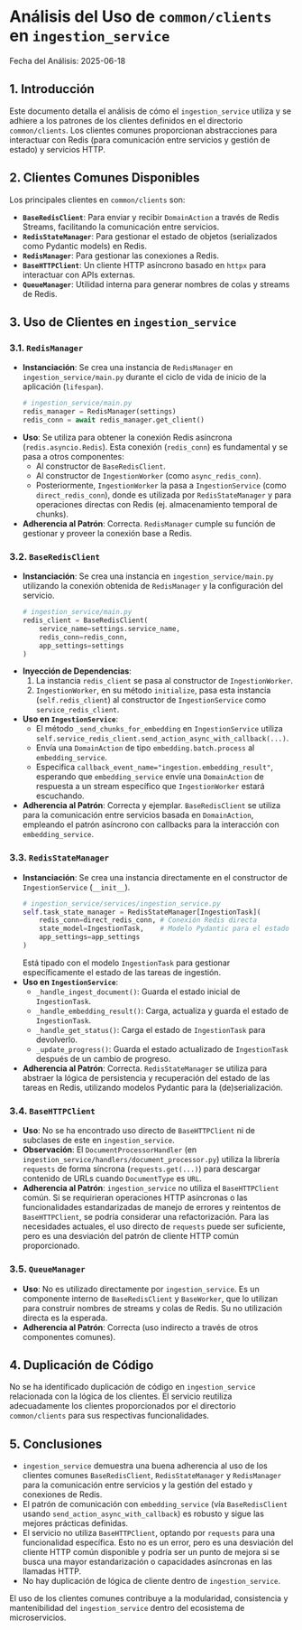 # Análisis del Uso de `common/clients` en `ingestion_service`

Fecha del Análisis: 2025-06-18

## 1. Introducción

Este documento detalla el análisis de cómo el `ingestion_service` utiliza y se adhiere a los patrones de los clientes definidos en el directorio `common/clients`.
Los clientes comunes proporcionan abstracciones para interactuar con Redis (para comunicación entre servicios y gestión de estado) y servicios HTTP.

## 2. Clientes Comunes Disponibles

Los principales clientes en `common/clients` son:

- **`BaseRedisClient`**: Para enviar y recibir `DomainAction` a través de Redis Streams, facilitando la comunicación entre servicios.
- **`RedisStateManager`**: Para gestionar el estado de objetos (serializados como Pydantic models) en Redis.
- **`RedisManager`**: Para gestionar las conexiones a Redis.
- **`BaseHTTPClient`**: Un cliente HTTP asíncrono basado en `httpx` para interactuar con APIs externas.
- **`QueueManager`**: Utilidad interna para generar nombres de colas y streams de Redis.

## 3. Uso de Clientes en `ingestion_service`

### 3.1. `RedisManager`

- **Instanciación**: Se crea una instancia de `RedisManager` en `ingestion_service/main.py` durante el ciclo de vida de inicio de la aplicación (`lifespan`).
  ```python
  # ingestion_service/main.py
  redis_manager = RedisManager(settings)
  redis_conn = await redis_manager.get_client()
  ```
- **Uso**: Se utiliza para obtener la conexión Redis asíncrona (`redis.asyncio.Redis`). Esta conexión (`redis_conn`) es fundamental y se pasa a otros componentes:
    - Al constructor de `BaseRedisClient`.
    - Al constructor de `IngestionWorker` (como `async_redis_conn`).
    - Posteriormente, `IngestionWorker` la pasa a `IngestionService` (como `direct_redis_conn`), donde es utilizada por `RedisStateManager` y para operaciones directas con Redis (ej. almacenamiento temporal de chunks).
- **Adherencia al Patrón**: Correcta. `RedisManager` cumple su función de gestionar y proveer la conexión base a Redis.

### 3.2. `BaseRedisClient`

- **Instanciación**: Se crea una instancia en `ingestion_service/main.py` utilizando la conexión obtenida de `RedisManager` y la configuración del servicio.
  ```python
  # ingestion_service/main.py
  redis_client = BaseRedisClient(
      service_name=settings.service_name,
      redis_conn=redis_conn,
      app_settings=settings
  )
  ```
- **Inyección de Dependencias**:
    1. La instancia `redis_client` se pasa al constructor de `IngestionWorker`.
    2. `IngestionWorker`, en su método `initialize`, pasa esta instancia (`self.redis_client`) al constructor de `IngestionService` como `service_redis_client`.
- **Uso en `IngestionService`**:
    - El método `_send_chunks_for_embedding` en `IngestionService` utiliza `self.service_redis_client.send_action_async_with_callback(...)`.
    - Envía una `DomainAction` de tipo `embedding.batch.process` al `embedding_service`.
    - Especifica `callback_event_name="ingestion.embedding_result"`, esperando que `embedding_service` envíe una `DomainAction` de respuesta a un stream específico que `IngestionWorker` estará escuchando.
- **Adherencia al Patrón**: Correcta y ejemplar. `BaseRedisClient` se utiliza para la comunicación entre servicios basada en `DomainAction`, empleando el patrón asíncrono con callbacks para la interacción con `embedding_service`.

### 3.3. `RedisStateManager`

- **Instanciación**: Se crea una instancia directamente en el constructor de `IngestionService` (`__init__`).
  ```python
  # ingestion_service/services/ingestion_service.py
  self.task_state_manager = RedisStateManager[IngestionTask](
      redis_conn=direct_redis_conn, # Conexión Redis directa
      state_model=IngestionTask,    # Modelo Pydantic para el estado
      app_settings=app_settings
  )
  ```
  Está tipado con el modelo `IngestionTask` para gestionar específicamente el estado de las tareas de ingestión.
- **Uso en `IngestionService`**:
    - `_handle_ingest_document()`: Guarda el estado inicial de `IngestionTask`.
    - `_handle_embedding_result()`: Carga, actualiza y guarda el estado de `IngestionTask`.
    - `_handle_get_status()`: Carga el estado de `IngestionTask` para devolverlo.
    - `_update_progress()`: Guarda el estado actualizado de `IngestionTask` después de un cambio de progreso.
- **Adherencia al Patrón**: Correcta. `RedisStateManager` se utiliza para abstraer la lógica de persistencia y recuperación del estado de las tareas en Redis, utilizando modelos Pydantic para la (de)serialización.

### 3.4. `BaseHTTPClient`

- **Uso**: No se ha encontrado uso directo de `BaseHTTPClient` ni de subclases de este en `ingestion_service`.
- **Observación**: El `DocumentProcessorHandler` (en `ingestion_service/handlers/document_processor.py`) utiliza la librería `requests` de forma síncrona (`requests.get(...)`) para descargar contenido de URLs cuando `DocumentType` es `URL`.
- **Adherencia al Patrón**: `ingestion_service` no utiliza el `BaseHTTPClient` común. Si se requirieran operaciones HTTP asíncronas o las funcionalidades estandarizadas de manejo de errores y reintentos de `BaseHTTPClient`, se podría considerar una refactorización. Para las necesidades actuales, el uso directo de `requests` puede ser suficiente, pero es una desviación del patrón de cliente HTTP común proporcionado.

### 3.5. `QueueManager`

- **Uso**: No es utilizado directamente por `ingestion_service`. Es un componente interno de `BaseRedisClient` y `BaseWorker`, que lo utilizan para construir nombres de streams y colas de Redis. Su no utilización directa es la esperada.
- **Adherencia al Patrón**: Correcta (uso indirecto a través de otros componentes comunes).

## 4. Duplicación de Código

No se ha identificado duplicación de código en `ingestion_service` relacionada con la lógica de los clientes. El servicio reutiliza adecuadamente los clientes proporcionados por el directorio `common/clients` para sus respectivas funcionalidades.

## 5. Conclusiones

- `ingestion_service` demuestra una buena adherencia al uso de los clientes comunes `BaseRedisClient`, `RedisStateManager` y `RedisManager` para la comunicación entre servicios y la gestión del estado y conexiones de Redis.
- El patrón de comunicación con `embedding_service` (vía `BaseRedisClient` usando `send_action_async_with_callback`) es robusto y sigue las mejores prácticas definidas.
- El servicio no utiliza `BaseHTTPClient`, optando por `requests` para una funcionalidad específica. Esto no es un error, pero es una desviación del cliente HTTP común disponible y podría ser un punto de mejora si se busca una mayor estandarización o capacidades asíncronas en las llamadas HTTP.
- No hay duplicación de lógica de cliente dentro de `ingestion_service`.

El uso de los clientes comunes contribuye a la modularidad, consistencia y mantenibilidad del `ingestion_service` dentro del ecosistema de microservicios.

